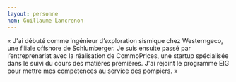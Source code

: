 ```yaml
---
layout: personne
nom: Guillaume Lancrenon
---
```


« J'ai débuté comme ingénieur d’exploration sismique
chez Westerngeco, une filiale offshore de Schlumberger. Je suis ensuite
passé par l’entreprenariat avec la réalisation de CommoPrices, une
startup spécialisée dans le suivi du cours des matières premières. J'ai
rejoint le programme EIG pour mettre mes compétences au
service des pompiers. »